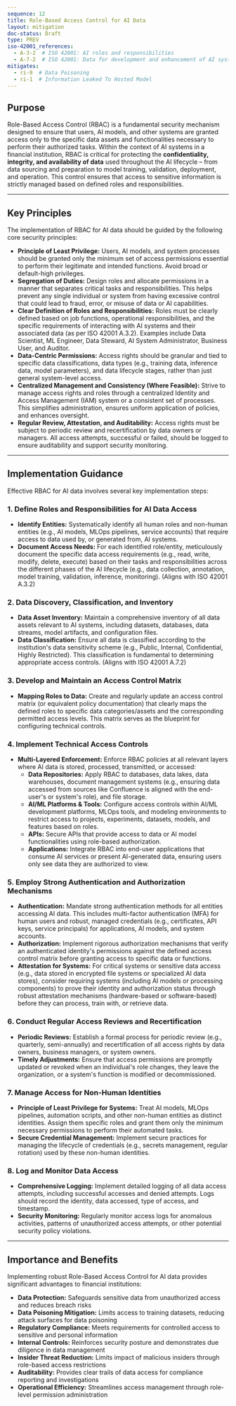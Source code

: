 ```yaml
---
sequence: 12
title: Role-Based Access Control for AI Data
layout: mitigation
doc-status: Draft
type: PREV
iso-42001_references:
  - A-3-2  # ISO 42001: AI roles and responsibilities
  - A-7-2  # ISO 42001: Data for development and enhancement of AI system
mitigates:
  - ri-9  # Data Poisoning
  - ri-1  # Information Leaked To Hosted Model
---
```


## Purpose

Role-Based Access Control (RBAC) is a fundamental security mechanism designed to ensure that users, AI models, and other systems are granted access only to the specific data assets and functionalities necessary to perform their authorized tasks. Within the context of AI systems in a financial institution, RBAC is critical for protecting the **confidentiality, integrity, and availability of data** used throughout the AI lifecycle – from data sourcing and preparation to model training, validation, deployment, and operation. This control ensures that access to sensitive information is strictly managed based on defined roles and responsibilities.

---

## Key Principles

The implementation of RBAC for AI data should be guided by the following core security principles:

* **Principle of Least Privilege:** Users, AI models, and system processes should be granted only the minimum set of access permissions essential to perform their legitimate and intended functions. Avoid broad or default-high privileges.
* **Segregation of Duties:** Design roles and allocate permissions in a manner that separates critical tasks and responsibilities. This helps prevent any single individual or system from having excessive control that could lead to fraud, error, or misuse of data or AI capabilities.
* **Clear Definition of Roles and Responsibilities:** Roles must be clearly defined based on job functions, operational responsibilities, and the specific requirements of interacting with AI systems and their associated data (as per ISO 42001 A.3.2). Examples include Data Scientist, ML Engineer, Data Steward, AI System Administrator, Business User, and Auditor.
* **Data-Centric Permissions:** Access rights should be granular and tied to specific data classifications, data types (e.g., training data, inference data, model parameters), and data lifecycle stages, rather than just general system-level access.
* **Centralized Management and Consistency (Where Feasible):** Strive to manage access rights and roles through a centralized Identity and Access Management (IAM) system or a consistent set of processes. This simplifies administration, ensures uniform application of policies, and enhances oversight.
* **Regular Review, Attestation, and Auditability:** Access rights must be subject to periodic review and recertification by data owners or managers. All access attempts, successful or failed, should be logged to ensure auditability and support security monitoring.

---

## Implementation Guidance

Effective RBAC for AI data involves several key implementation steps:

### 1. Define Roles and Responsibilities for AI Data Access
* **Identify Entities:** Systematically identify all human roles and non-human entities (e.g., AI models, MLOps pipelines, service accounts) that require access to data used by, or generated from, AI systems.
* **Document Access Needs:** For each identified role/entity, meticulously document the specific data access requirements (e.g., read, write, modify, delete, execute) based on their tasks and responsibilities across the different phases of the AI lifecycle (e.g., data collection, annotation, model training, validation, inference, monitoring). (Aligns with ISO 42001 A.3.2)

### 2. Data Discovery, Classification, and Inventory
* **Data Asset Inventory:** Maintain a comprehensive inventory of all data assets relevant to AI systems, including datasets, databases, data streams, model artifacts, and configuration files.
* **Data Classification:** Ensure all data is classified according to the institution's data sensitivity scheme (e.g., Public, Internal, Confidential, Highly Restricted). This classification is fundamental to determining appropriate access controls. (Aligns with ISO 42001 A.7.2)

### 3. Develop and Maintain an Access Control Matrix
* **Mapping Roles to Data:** Create and regularly update an access control matrix (or equivalent policy documentation) that clearly maps the defined roles to specific data categories/assets and the corresponding permitted access levels. This matrix serves as the blueprint for configuring technical controls.

### 4. Implement Technical Access Controls
* **Multi-Layered Enforcement:** Enforce RBAC policies at all relevant layers where AI data is stored, processed, transmitted, or accessed:
    * **Data Repositories:** Apply RBAC to databases, data lakes, data warehouses, document management systems (e.g., ensuring data accessed from sources like Confluence is aligned with the end-user's or system's role), and file storage.
    * **AI/ML Platforms & Tools:** Configure access controls within AI/ML development platforms, MLOps tools, and modeling environments to restrict access to projects, experiments, datasets, models, and features based on roles.
    * **APIs:** Secure APIs that provide access to data or AI model functionalities using role-based authorization.
    * **Applications:** Integrate RBAC into end-user applications that consume AI services or present AI-generated data, ensuring users only see data they are authorized to view.

### 5. Employ Strong Authentication and Authorization Mechanisms
* **Authentication:** Mandate strong authentication methods for all entities accessing AI data. This includes multi-factor authentication (MFA) for human users and robust, managed credentials (e.g., certificates, API keys, service principals) for applications, AI models, and system accounts.
* **Authorization:** Implement rigorous authorization mechanisms that verify an authenticated identity's permissions against the defined access control matrix before granting access to specific data or functions.
* **Attestation for Systems:** For critical systems or sensitive data access (e.g., data stored in encrypted file systems or specialized AI data stores), consider requiring systems (including AI models or processing components) to prove their identity and authorization status through robust attestation mechanisms (hardware-based or software-based) before they can process, train with, or retrieve data.

### 6. Conduct Regular Access Reviews and Recertification
* **Periodic Reviews:** Establish a formal process for periodic review (e.g., quarterly, semi-annually) and recertification of all access rights by data owners, business managers, or system owners.
* **Timely Adjustments:** Ensure that access permissions are promptly updated or revoked when an individual's role changes, they leave the organization, or a system's function is modified or decommissioned.

### 7. Manage Access for Non-Human Identities
* **Principle of Least Privilege for Systems:** Treat AI models, MLOps pipelines, automation scripts, and other non-human entities as distinct identities. Assign them specific roles and grant them only the minimum necessary permissions to perform their automated tasks.
* **Secure Credential Management:** Implement secure practices for managing the lifecycle of credentials (e.g., secrets management, regular rotation) used by these non-human identities.

### 8. Log and Monitor Data Access
* **Comprehensive Logging:** Implement detailed logging of all data access attempts, including successful accesses and denied attempts. Logs should record the identity, data accessed, type of access, and timestamp.
* **Security Monitoring:** Regularly monitor access logs for anomalous activities, patterns of unauthorized access attempts, or other potential security policy violations.

---

## Importance and Benefits

Implementing robust Role-Based Access Control for AI data provides significant advantages to financial institutions:

* **Data Protection:** Safeguards sensitive data from unauthorized access and reduces breach risks
* **Data Poisoning Mitigation:** Limits access to training datasets, reducing attack surfaces for data poisoning
* **Regulatory Compliance:** Meets requirements for controlled access to sensitive and personal information
* **Internal Controls:** Reinforces security posture and demonstrates due diligence in data management
* **Insider Threat Reduction:** Limits impact of malicious insiders through role-based access restrictions
* **Auditability:** Provides clear trails of data access for compliance reporting and investigations
* **Operational Efficiency:** Streamlines access management through role-level permission administration
